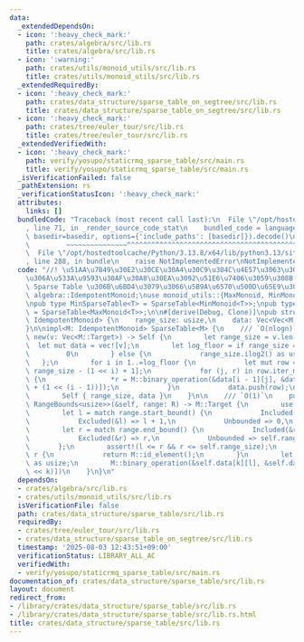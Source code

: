 ```yaml
---
data:
  _extendedDependsOn:
  - icon: ':heavy_check_mark:'
    path: crates/algebra/src/lib.rs
    title: crates/algebra/src/lib.rs
  - icon: ':warning:'
    path: crates/utils/monoid_utils/src/lib.rs
    title: crates/utils/monoid_utils/src/lib.rs
  _extendedRequiredBy:
  - icon: ':heavy_check_mark:'
    path: crates/data_structure/sparse_table_on_segtree/src/lib.rs
    title: crates/data_structure/sparse_table_on_segtree/src/lib.rs
  - icon: ':heavy_check_mark:'
    path: crates/tree/euler_tour/src/lib.rs
    title: crates/tree/euler_tour/src/lib.rs
  _extendedVerifiedWith:
  - icon: ':heavy_check_mark:'
    path: verify/yosupo/staticrmq_sparse_table/src/main.rs
    title: verify/yosupo/staticrmq_sparse_table/src/main.rs
  _isVerificationFailed: false
  _pathExtension: rs
  _verificationStatusIcon: ':heavy_check_mark:'
  attributes:
    links: []
  bundledCode: "Traceback (most recent call last):\n  File \"/opt/hostedtoolcache/Python/3.13.8/x64/lib/python3.13/site-packages/onlinejudge_verify/documentation/build.py\"\
    , line 71, in _render_source_code_stat\n    bundled_code = language.bundle(stat.path,\
    \ basedir=basedir, options={'include_paths': [basedir]}).decode()\n          \
    \         ~~~~~~~~~~~~~~~^^^^^^^^^^^^^^^^^^^^^^^^^^^^^^^^^^^^^^^^^^^^^^^^^^^^^^^^^^^^^^^^^^\n\
    \  File \"/opt/hostedtoolcache/Python/3.13.8/x64/lib/python3.13/site-packages/onlinejudge_verify/languages/rust.py\"\
    , line 288, in bundle\n    raise NotImplementedError\nNotImplementedError\n"
  code: "//! \u51AA\u7B49\u30E2\u30CE\u30A4\u30C9\u304C\u4E57\u3063\u305F\u9759\u7684\
    \u306A\u533A\u9593\u30AF\u30A8\u30EA\u3092\u51E6\u7406\u3059\u308B  \n//! Disjoint\
    \ Sparse Table \u306B\u6BD4\u3079\u3066\u5B9A\u6570\u500D\u65E9\u3044  \n\nuse\
    \ algebra::IdempotentMonoid;\nuse monoid_utils::{MaxMonoid, MinMonoid};\nuse std::ops::RangeBounds;\n\
    \npub type MinSparseTable<T> = SparseTable<MinMonoid<T>>;\npub type MaxSparseTable<T>\
    \ = SparseTable<MaxMonoid<T>>;\n\n#[derive(Debug, Clone)]\npub struct SparseTable<M:\
    \ IdempotentMonoid> {\n    range_size: usize,\n    data: Vec<Vec<M::Target>>,\n\
    }\n\nimpl<M: IdempotentMonoid> SparseTable<M> {\n    /// `O(nlogn)`\n    pub fn\
    \ new(v: Vec<M::Target>) -> Self {\n        let range_size = v.len();\n      \
    \  let mut data = vec![v];\n        let log_floor = if range_size == 0 {\n   \
    \         0\n        } else {\n            range_size.ilog2() as usize\n     \
    \   };\n        for i in 1..=log_floor {\n            let mut row = vec![M::id_element();\
    \ range_size - (1 << i) + 1];\n            for (j, r) in row.iter_mut().enumerate()\
    \ {\n                *r = M::binary_operation(&data[i - 1][j], &data[i - 1][j\
    \ + (1 << (i - 1))]);\n            }\n            data.push(row);\n        }\n\
    \        Self { range_size, data }\n    }\n\n    /// `O(1)`\n    pub fn prod<R:\
    \ RangeBounds<usize>>(&self, range: R) -> M::Target {\n        use std::ops::Bound::*;\n\
    \        let l = match range.start_bound() {\n            Included(&l) => l,\n\
    \            Excluded(&l) => l + 1,\n            Unbounded => 0,\n        };\n\
    \        let r = match range.end_bound() {\n            Included(&r) => r + 1,\n\
    \            Excluded(&r) => r,\n            Unbounded => self.range_size,\n \
    \       };\n        assert!(l <= r && r <= self.range_size);\n        if l ==\
    \ r {\n            return M::id_element();\n        }\n        let k = (r - l).ilog2()\
    \ as usize;\n        M::binary_operation(&self.data[k][l], &self.data[k][r - (1\
    \ << k)])\n    }\n}\n"
  dependsOn:
  - crates/algebra/src/lib.rs
  - crates/utils/monoid_utils/src/lib.rs
  isVerificationFile: false
  path: crates/data_structure/sparse_table/src/lib.rs
  requiredBy:
  - crates/tree/euler_tour/src/lib.rs
  - crates/data_structure/sparse_table_on_segtree/src/lib.rs
  timestamp: '2025-08-03 12:43:51+09:00'
  verificationStatus: LIBRARY_ALL_AC
  verifiedWith:
  - verify/yosupo/staticrmq_sparse_table/src/main.rs
documentation_of: crates/data_structure/sparse_table/src/lib.rs
layout: document
redirect_from:
- /library/crates/data_structure/sparse_table/src/lib.rs
- /library/crates/data_structure/sparse_table/src/lib.rs.html
title: crates/data_structure/sparse_table/src/lib.rs
---
```

